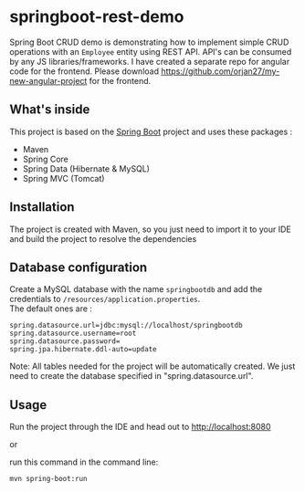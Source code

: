 # springboot-rest-demo

Spring Boot CRUD demo is demonstrating how to implement simple CRUD operations with an `Employee` entity using REST API. 
API's can be consumed by any JS libraries/frameworks. I have created a separate repo for angular code for the frontend. Please download https://github.com/orjan27/my-new-angular-project for the frontend.

## What's inside 
This project is based on the [Spring Boot](http://projects.spring.io/spring-boot/) project and uses these packages :
- Maven
- Spring Core
- Spring Data (Hibernate & MySQL)
- Spring MVC (Tomcat)

## Installation 
The project is created with Maven, so you just need to import it to your IDE and build the project to resolve the dependencies

## Database configuration 
Create a MySQL database with the name `springbootdb` and add the credentials to `/resources/application.properties`.  
The default ones are :

```
spring.datasource.url=jdbc:mysql://localhost/springbootdb
spring.datasource.username=root
spring.datasource.password=
spring.jpa.hibernate.ddl-auto=update
```
 Note: All tables needed for the project will be automatically created. We just need to create the database specified in "spring.datasource.url".

## Usage 
Run the project through the IDE and head out to [http://localhost:8080](http://localhost:8080)

or 

run this command in the command line:
```
mvn spring-boot:run
```
